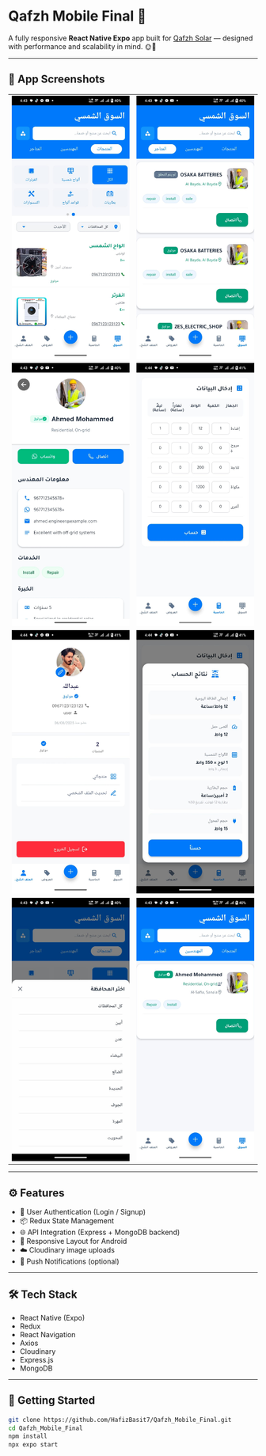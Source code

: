 # Qafzh Mobile Final 🚀

A fully responsive **React Native Expo** app built for [Qafzh Solar](https://qafzhsolar.com) — designed with performance and scalability in mind. 🌞📱

---

## 📸 App Screenshots

<table>
  <tr>
    <td align="center">
      <img src="./screenshots/screenshot1.jpg" width="250"/>
    </td>
    <td align="center">
      <img src="./screenshots/screenshot2.jpg" width="250"/>
    </td>
  </tr>
  <tr>
    <td align="center">
      <img src="./screenshots/screenshot3.jpg" width="250"/>
    </td>
    <td align="center">
      <img src="./screenshots/screenshot4.jpg" width="250"/>
    </td>
  </tr>
  <tr>
    <td align="center">
      <img src="./screenshots/screenshot5.jpg" width="250"/>
    </td>
    <td align="center">
      <img src="./screenshots/screenshot6.jpg" width="250"/>
    </td>
  </tr>
  <tr>
    <td align="center">
      <img src="./screenshots/screenshot7.jpg" width="250"/>
    </td>
    <td align="center">
      <img src="./screenshots/screenshot8.jpg" width="250"/>
    </td>
  </tr>
</table>

---

## ⚙️ Features

- 🔐 User Authentication (Login / Signup)
- 📦 Redux State Management
- 🌐 API Integration (Express + MongoDB backend)
- 📱 Responsive Layout for Android
- ☁️ Cloudinary image uploads
- 🔔 Push Notifications (optional)

---

## 🛠️ Tech Stack

- React Native (Expo)
- Redux
- React Navigation
- Axios
- Cloudinary
- Express.js
- MongoDB

---

## 🚀 Getting Started

```bash
git clone https://github.com/HafizBasit7/Qafzh_Mobile_Final.git
cd Qafzh_Mobile_Final
npm install
npx expo start
